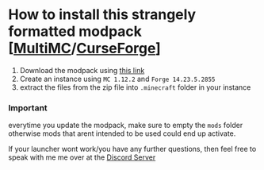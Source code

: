 # How to install this strangely formatted modpack [[MultiMC](https://multimc.org/#Download)/[CurseForge](https://download.curseforge.com/)]
1. Download the modpack using [this link](https://github.com/Nekulian/Neku-MC-12.2/archive/refs/heads/main.zip)
2. Create an instance using ``MC 1.12.2`` and ``Forge 14.23.5.2855``
3. extract the files from the zip file into ``.minecraft`` folder in your instance

### Important 
everytime you update the modpack, make sure to empty the ``mods`` folder otherwise mods that arent intended to be used could end up activate.

If your launcher wont work/you have any further questions, then feel free to speak with me me over at the [Discord Server](discord.gg/cctdze2fkz)
